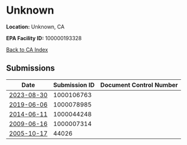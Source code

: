 # Unknown

**Location:** Unknown, CA

**EPA Facility ID:** 100000193328

[Back to CA Index](../../index.md)

## Submissions

| Date | Submission ID | Document Control Number |
|------|--------------|-------------------------|
| [2023-08-30](submissions/1000106763.md) | 1000106763 |  |
| [2019-06-06](submissions/1000078985.md) | 1000078985 |  |
| [2014-06-11](submissions/1000044248.md) | 1000044248 |  |
| [2009-06-16](submissions/1000007314.md) | 1000007314 |  |
| [2005-10-17](submissions/44026.md) | 44026 |  |
